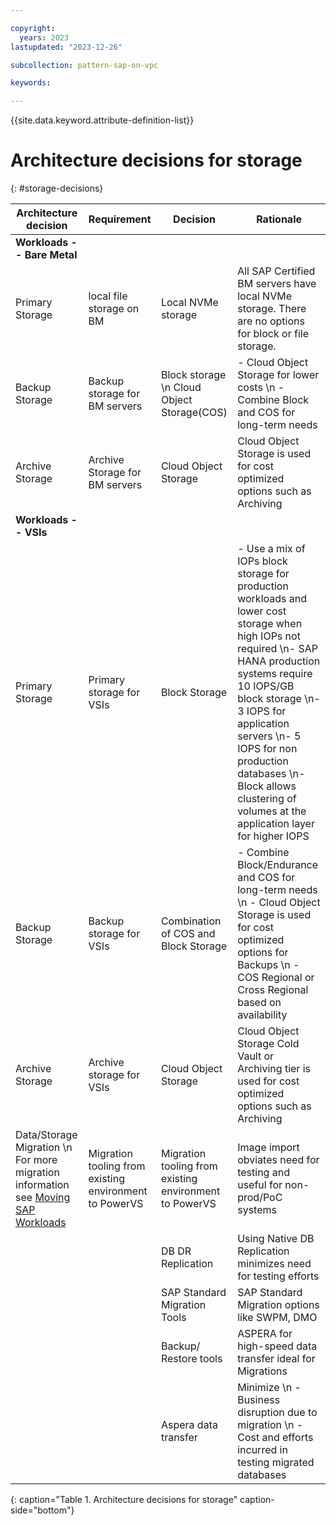 ```yaml
---

copyright:
  years: 2023
lastupdated: "2023-12-26"

subcollection: pattern-sap-on-vpc

keywords:

---
```


{{site.data.keyword.attribute-definition-list}}

# Architecture decisions for storage
{: #storage-decisions}

|Architecture decision                |Requirement                                                                 |Decision                 |Rationale                                                                    |
|---|---|---|---|
| **Workloads -- Bare Metal** |                                                    |                                                                                                                                 |                                                                                                                                                 |
| Primary Storage             | local file storage on BM                           | Local NVMe storage                                                                                                              | All SAP Certified BM servers have local NVMe storage. There are no options for block or file storage.                                           |
| Backup Storage              | Backup storage for BM servers                      | Block storage \n Cloud Object Storage(COS)                                                                                                                   | -   Cloud Object Storage for lower costs \n -   Combine Block and COS for long-term needs|
| Archive Storage             | Archive Storage for BM servers                     | Cloud Object Storage                                                                                                            | Cloud Object Storage is used for cost optimized options such as Archiving                                                                       |
| **Workloads -- VSIs**       |                                                    |                                                                                                                                 |                                                                                                                                                 |
| Primary Storage             | Primary storage for VSIs                           | Block Storage                                                                                                                   | -   Use a mix of IOPs block storage for production workloads and lower cost storage when high IOPs not required \n-   SAP HANA production systems require 10 IOPS/GB block storage \n-   3 IOPS for application servers \n-   5 IOPS for non production databases \n-   Block allows clustering of volumes at the application layer for higher IOPS                              |
| Backup Storage              | Backup storage for VSIs                            | Combination of COS and Block Storage                                                                                            | -   Combine Block/Endurance and COS for long-term needs \n -   Cloud Object Storage is used for cost optimized options for Backups  \n -   COS Regional or Cross Regional based on availability|
| Archive Storage             | Archive storage for VSIs                           | Cloud Object Storage                                                                                                            | Cloud Object Storage Cold Vault or Archiving tier is used for cost optimized options such as Archiving                                          |
| Data/Storage Migration \n For more migration information see [Moving SAP Workloads](/docs/sap?topic=sap-faq-moving-sap-workloads#faq-moving-sap-workloads-overview)| Migration tooling from existing environment to PowerVS | Migration tooling from existing environment to PowerVS                                                                                               |Image import obviates need for testing and useful for non-prod/PoC systems
|                                   |                                                        |DB DR Replication                                                                                                                                    |Using Native DB Replication minimizes need for testing efforts
|                                   |                                                        |SAP Standard Migration Tools                                                                                                                        |SAP Standard Migration options like SWPM, DMO
|                                   |                                                        |Backup/ Restore tools                                                                                                                                |ASPERA for high-speed data transfer ideal for Migrations
|                                   |                                                        |Aspera data transfer                                                                                                                                 | Minimize \n -   Business disruption due to migration \n -   Cost and efforts incurred in testing migrated databases|
{: caption="Table 1. Architecture decisions for storage" caption-side="bottom"}
